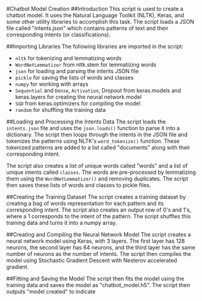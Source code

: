 #Chatbot Model Creation
##Introduction
This script is used to create a chatbot model. It uses the Natural Language Toolkit (NLTK), Keras, and some other utility libraries to accomplish this task. The script loads a JSON file called "intents.json" which contains patterns of text and their corresponding intents (or classifications).

##Importing Libraries
The following libraries are imported in the script:

- `nltk` for tokenizing and lemmatizing words
- `WordNetLemmatizer` from nltk.stem for lemmatizing words
- `json` for loading and parsing the intents JSON file
- `pickle` for saving the lists of words and classes
- `numpy` for working with arrays
- `Sequential` and `Dense`, `Activation`, Dropout from keras.models and keras.layers for creating the neural network model
- `SGD` from keras.optimizers for compiling the model
- `random` for shuffling the training data

##Loading and Processing the Intents Data
The script loads the `intents.json` file and uses the `json.loads()` function to parse it into a dictionary. The script then loops through the intents in the JSON file and tokenizes the patterns using NLTK's `word_tokenize()` function. These tokenized patterns are added to a list called "documents" along with their corresponding intent.

The script also creates a list of unique words called "words" and a list of unique intents called `classes`. The words are pre-processed by lemmatizing them using the `WordNetLemmatizer()` and removing duplicates. The script then saves these lists of words and classes to pickle files.

##Creating the Training Dataset
The script creates a training dataset by creating a bag of words representation for each pattern and its corresponding intent. The script also creates an output row of 0's and 1's, where a 1 corresponds to the intent of the pattern. The script shuffles this training data and turns it into a numpy array.

##Creating and Compiling the Neural Network Model
The script creates a neural network model using Keras, with 3 layers. The first layer has 128 neurons, the second layer has 64 neurons, and the third layer has the same number of neurons as the number of intents. The script then compiles the model using Stochastic Gradient Descent with Nesterov accelerated gradient.

##Fitting and Saving the Model
The script then fits the model using the training data and saves the model as "chatbot_model.h5". The script then outputs "model created" to indicate
